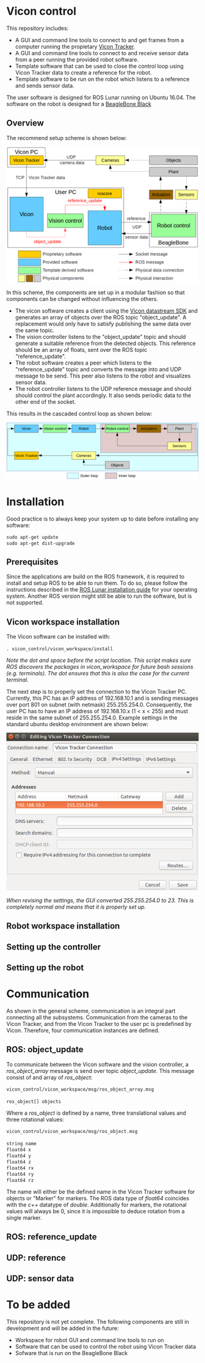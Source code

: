 # Vicon control

This repository includes:

* A GUI and command line tools to connect to and get frames from a computer running the propietary [Vicon Tracker](https://www.vicon.com/products/software/tracker). 
* A GUI and command line tools to connect to and receive sensor data from a peer running the provided robot software.
* Template software that can be used to close the control loop using Vicon Tracker data to create a reference for the robot.
* Template software to be run on the robot which listens to a reference and sends sensor data.

The user software is designed for ROS Lunar running on Ubuntu 16.04. The software on the robot is designed for a [BeagleBone Black](https://beagleboard.org/black)

## Overview

The recommend setup scheme is shown below:

![General Scheme](/images/general_scheme.png)

In this scheme, the components are set up in a modular fashion so that components can be changed without influencing the others.

* The vicon software creates a client using the [Vicon datastream SDK](https://www.vicon.com/products/software/datastream-sdk) and generates an array of objects over the ROS topic "object_update". A replacement would only have to satisfy publishing the same data over the same topic.
* The vision controller listens to the "object_update" topic and should generate a suitable reference from the detected objects. This reference should be an array of floats, sent over the ROS topic "reference_update".
* The robot software creates a peer which listens to the "reference_update" topic and converts the message into and UDP message to be send. This peer also listens to the robot and visualizes sensor data.
* The robot controller listens to the UDP reference message and should should control the plant accordingly. It also sends periodic data to the other end of the socket.

This results in the cascaded control loop as shown below:

![Control Loop](/images/control_loop.png)

# Installation

Good practice is to always keep your system up to date before installing any software:

```
sudo apt-get update
sudo apt-get dist-upgrade
```

## Prerequisites

Since the applications are build on the ROS framework, it is required to install and setup ROS to be able to run them. To do so, please follow the instructions described in the [ROS Lunar installation guide](http://wiki.ros.org/lunar/Installation) for your operating system. Another ROS version might still be able to run the software, but is not supported.

## Vicon workspace installation

The Vicon software can be installed with:

`. vicon_control/vicon_workspace/install`

*Note the dot and space before the script location. This script makes sure ROS discovers the packages in vicon_workspace for future bash sessions (e.g. terminals). The dot ensures that this is also the case for the current terminal.*

The next step is to properly set the connection to the Vicon Tracker PC. Currently, this PC has an IP address of 192.168.10.1 and is sending messages over port 801 on subnet (with netmask) 255.255.254.0. Consequently, the user PC has to have an IP address of 192.168.10.x (1 < x < 255) and must reside in the same subnet of 255.255.254.0. Example settings in the standard ubuntu desktop environment are shown below:

![Connection Settings](/images/connection_settings.png)

*When revising the settings, the GUI converted 255.255.254.0 to 23. This is completely normal and means that it is properly set up.*

## Robot workspace installation

## Setting up the controller

## Setting up the robot

# Communication

As shown in the general scheme, communication is an integral part connecting all the subsystems. Communication from the cameras to the Vicon Tracker, and from the Vicon Tracker to the user pc is predefined by Vicon. Therefore, four communication instances are defined.

## ROS: object_update

To communicate between the Vicon software and the vision controller, a *ros_object_array* message is send over topic *object_update*. This message consist of and array of *ros_object*:

```
vicon_control/vicon_workspace/msg/ros_object_array.msg

ros_object[] objects
```

Where a *ros_object* is defined by a name, three translational values and three rotational values:

```
vicon_control/vicon_workspace/msg/ros_object.msg 

string name
float64 x
float64 y
float64 z
float64 rx
float64 ry
float64 rz
```

The name will either be the defined name in the Vicon Tracker software for objects or "Marker<id>" for markers. The ROS data type of *float64* coincides with the *c++* datatype of *double*. Additionally for markers, the rotational values will always be 0, since it is impossible to deduce rotation from a single marker.

## ROS: reference_update

## UDP: reference
 
## UDP: sensor data

# To be added

This repository is not yet complete. The following components are still in development and will be added in the future:

* Workspace for robot GUI and command line tools to run on 
* Software that can be used to control the robot using Vicon Tracker data
* Sofware that is run on the BeagleBone Black
